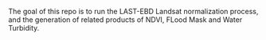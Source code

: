 The goal of this repo is to run the LAST-EBD Landsat normalization process, and the generation of related products of NDVI, FLood Mask and Water Turbidity.


